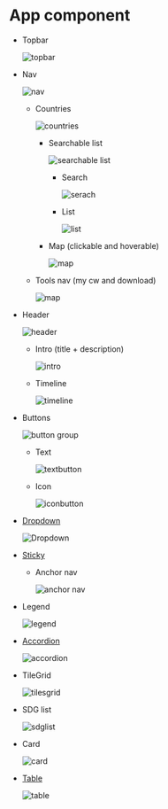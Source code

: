 # App component

- Topbar

    ![topbar](./img/Topbar.png)

- Nav

    ![nav](./img/Nav.png)
    - Countries

        ![countries](./img/Countries.png)

        - Searchable list

            ![searchable list](./img/Searchable-list.png)

            - Search

                ![serach](./img/Search.png)

            - List

                ![list](./img/List.png)

        - Map (clickable and hoverable)

            ![map](./img/Map.png)

    - Tools nav (my cw and download)

        ![map](./img/Tools-nav.png)

- Header

    ![header](./img/Header.png)

    - Intro (title + description)

        ![intro](./img/Intro.png)

    - Timeline

        ![timeline](./img/Timeline.png)

- Buttons

    ![button group](./img/ButtonGroup.png)

    - Text

        ![textbutton](./img/TextButton.png)

    - Icon

        ![iconbutton](./img/IconButton.png)

- [Dropdown](https://jedwatson.github.io/react-select/)

    ![Dropdown](./img/Dropdown.png)

- [Sticky](https://github.com/captivationsoftware/react-sticky)
    - Anchor nav

        ![anchor nav](./img/Anchor-nav.png)

- Legend

    ![legend](./img/Legend.png)

- [Accordion](https://github.com/nkbt/react-collapse)

    ![accordion](./img/Accordion.png)

- TileGrid

    ![tilesgrid](./img/Tilesgrid.png)

- SDG list

    ![sdglist](./img/SDG-list.png)

- Card

    ![card](./img/Card.png)

- [Table](https://github.com/bvaughn/react-virtualized)

    ![table](./img/Table.png)